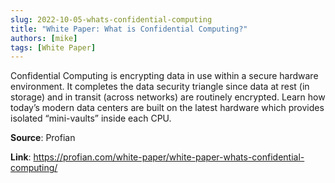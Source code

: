 ```yaml
---
slug: 2022-10-05-whats-confidential-computing
title: "White Paper: What is Confidential Computing?"
authors: [mike]
tags: [White Paper]
---
```

Confidential Computing is encrypting data in use within a secure hardware environment. It completes the data security triangle since data at rest (in storage) and in transit (across networks) are routinely encrypted. Learn how today’s modern data centers are built on the latest hardware which provides isolated “mini-vaults” inside each CPU.

**Source**: Profian

**Link**: https://profian.com/white-paper/white-paper-whats-confidential-computing/